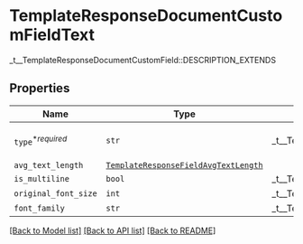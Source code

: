 # TemplateResponseDocumentCustomFieldText

_t__TemplateResponseDocumentCustomField::DESCRIPTION_EXTENDS

## Properties
Name | Type | Description | Notes
------------ | ------------- | ------------- | -------------
| `type`<sup>*_required_</sup> | ```str``` |  _t__TemplateResponseDocumentCustomField::TYPE  |  [default to 'text'] |
| `avg_text_length` | [```TemplateResponseFieldAvgTextLength```](TemplateResponseFieldAvgTextLength.md) |    |  |
| `is_multiline` | ```bool``` |  _t__TemplateResponseDocumentCustomField::IS_MULTILINE  |  |
| `original_font_size` | ```int``` |  _t__TemplateResponseDocumentCustomField::ORIGINAL_FONT_SIZE  |  |
| `font_family` | ```str``` |  _t__TemplateResponseDocumentCustomField::FONT_FAMILY  |  |

[[Back to Model list]](../README.md#documentation-for-models) [[Back to API list]](../README.md#documentation-for-api-endpoints) [[Back to README]](../README.md)


